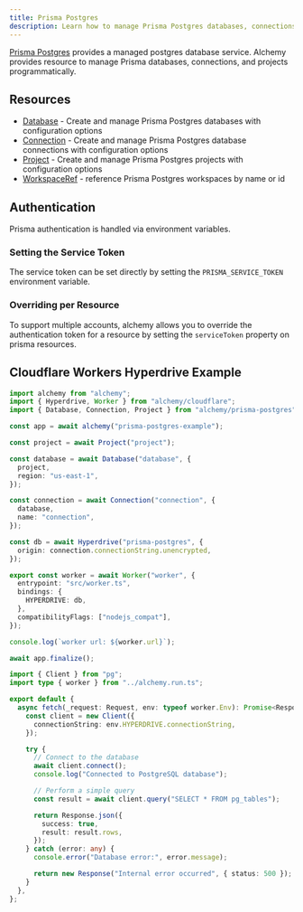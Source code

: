 ```yaml
---
title: Prisma Postgres
description: Learn how to manage Prisma Postgres databases, connections, and projects using Alchemy.
---
```


[Prisma Postgres](https://www.prisma.io/docs/platform/about#overview) provides a managed postgres database service. Alchemy provides resource to manage Prisma databases, connections, and projects programmatically.

## Resources

- [Database](/providers/prisma-postgres/database) - Create and manage Prisma Postgres databases with configuration options
- [Connection](/providers/prisma-postgres/connection) - Create and manage Prisma Postgres database connections with configuration options
- [Project](/providers/prisma-postgres/project) - Create and manage Prisma Postgres projects with configuration options
- [WorkspaceRef](/providers/prisma-postgres/workspace) - reference Prisma Postgres workspaces by name or id

## Authentication

Prisma authentication is handled via environment variables.

### Setting the Service Token

The service token can be set directly by setting the `PRISMA_SERVICE_TOKEN` environment variable.

### Overriding per Resource

To support multiple accounts, alchemy allows you to override the authentication token for a resource by setting the `serviceToken` property on prisma resources.

## Cloudflare Workers Hyperdrive Example

```ts title="alchemy.run.ts"
import alchemy from "alchemy";
import { Hyperdrive, Worker } from "alchemy/cloudflare";
import { Database, Connection, Project } from "alchemy/prisma-postgres";

const app = await alchemy("prisma-postgres-example");

const project = await Project("project");

const database = await Database("database", {
  project,
  region: "us-east-1",
});

const connection = await Connection("connection", {
  database,
  name: "connection",
});

const db = await Hyperdrive("prisma-postgres", {
  origin: connection.connectionString.unencrypted,
});

export const worker = await Worker("worker", {
  entrypoint: "src/worker.ts",
  bindings: {
    HYPERDRIVE: db,
  },
  compatibilityFlags: ["nodejs_compat"],
});

console.log(`worker url: ${worker.url}`);

await app.finalize();
```

```ts title="src/worker.ts"
import { Client } from "pg";
import type { worker } from "../alchemy.run.ts";

export default {
  async fetch(_request: Request, env: typeof worker.Env): Promise<Response> {
    const client = new Client({
      connectionString: env.HYPERDRIVE.connectionString,
    });

    try {
      // Connect to the database
      await client.connect();
      console.log("Connected to PostgreSQL database");

      // Perform a simple query
      const result = await client.query("SELECT * FROM pg_tables");

      return Response.json({
        success: true,
        result: result.rows,
      });
    } catch (error: any) {
      console.error("Database error:", error.message);

      return new Response("Internal error occurred", { status: 500 });
    }
  },
};
```